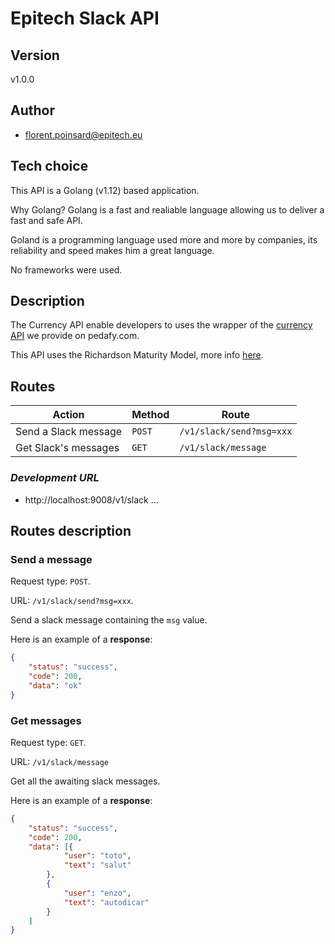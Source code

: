 # **Epitech Slack API**

## **Version**

v1.0.0

## **Author**

- florent.poinsard@epitech.eu

## **Tech choice**

This API is a Golang (v1.12) based application.

Why Golang? Golang is a fast and realiable language allowing us to deliver a fast and safe API.

Goland is a programming language used more and more by companies, its reliability and speed makes him a great language.

No frameworks were used.

## **Description**

The Currency API enable developers to uses the wrapper of the [currency API](https://exchangeratesapi.io) we provide on pedafy.com.

This API uses the Richardson Maturity Model, more info [here](https://martinfowler.com/articles/richardsonMaturityModel.html).

## **Routes**

| Action | Method | Route |
| ---- | ---- | ---- |
| Send a Slack message | `POST` | `/v1/slack/send?msg=xxx` |
| Get Slack's messages | `GET` | `/v1/slack/message` |


### ***Development URL***

- http://localhost:9008/v1/slack ...

## **Routes description**

### **Send a message**

Request type: `POST`.

URL: `/v1/slack/send?msg=xxx`.

Send a slack message containing the `msg` value.

Here is an example of a **response**:
```json
{
    "status": "success",
    "code": 200,
    "data": "ok"
}
```

### **Get messages**

Request type: `GET`.

URL: `/v1/slack/message`

Get all the awaiting slack messages.

Here is an example of a **response**:
```json
{
    "status": "success",
    "code": 200,
    "data": [{
            "user": "toto",
            "text": "salut"
        },
        {
            "user": "enzo",
            "text": "autodicar"
        }
    ]
}
```
